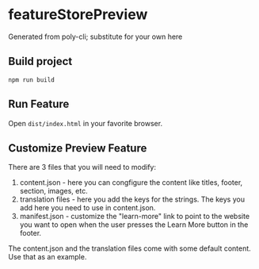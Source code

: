
# featureStorePreview

Generated from poly-cli; substitute for your own here

## Build project

`npm run build`

## Run Feature 

Open `dist/index.html` in your favorite browser.
    
## Customize Preview Feature

There are 3 files that you will need to modify:
1. content.json - here you can congfigure the content like titles, footer, section, images, etc. 
2. translation files - here you add the keys for the strings. The keys you add here you need to use in content.json.
3. manifest.json - customize the "learn-more" link to point to the website you want to open when the user presses the Learn More button in the footer. 

The content.json and the translation files come with some default content. Use that as an example. 
    
